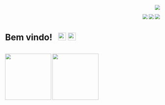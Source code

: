 <p align="right" >   
  <img src="https://profile-counter.glitch.me/mikaoliveira/count.svg" />  
</p>

<div align="right">
  <a href="" rel="noopener noreferrer" target="_blank"><img src="https://img.shields.io/badge/YouTube-FF0000?style=flat&logo=youtube&logoColor=white"></a>
  <a href="" rel="noopener noreferrer" target="_blank"><img src="https://img.shields.io/badge/-Instagram-%23E4405F?style=flat&logo=instagram&logoColor=white"></a>
  <a href="" rel="noopener noreferrer" target="_blank"><img src="https://img.shields.io/badge/-LinkedIn-%230077B5?style=flat&logo=linkedin&logoColor=white"></a> 
</div>


<h1> 
  Bem vindo! &nbsp; 
  <img height="25" width="25" src="https://static.cloud-boxloja.com/lojas/wyfyg/produtos/6ddcc295-ee36-4a7f-be1a-ebeb192bacd5.jpg" />
  <img height="25" width="25" src="https://cdn-icons-png.flaticon.com/512/174/174836.png" />
</h1>

<br>

<div>
  <img height="150em" src="https://github-readme-stats.vercel.app/api?username=mikaoliveira&show_icons=true&theme=radical&include_all_commits=true&count_private=true"/>
  <img height="150em" src="https://github-readme-stats.vercel.app/api/top-langs/?username=mikaoliveira&layout=compact&langs_count=16&theme=radical"/>
</div>


##


